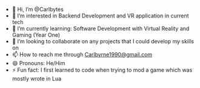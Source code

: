 - 👋 Hi, I’m @Carlbytes
- 👀 I’m interested in Backend Development and VR application in current tech
- 🌱 I’m currently learning: Software Development with Virtual Reality and Gaming (Year One)
- 💞️ I’m looking to collaborate on any projects that I could develop my skills on
- 📫 How to reach me through Carlbyrne1990@gmail.com
- 😄 Pronouns: He/Him
- ⚡ Fun fact: I first learned to code when trying to mod a game which was mostly wrote in Lua

<!---
Carlbytes/Carlbytes is a ✨ special ✨ repository because its `README.md` (this file) appears on your GitHub profile.
You can click the Preview link to take a look at your changes.
--->
